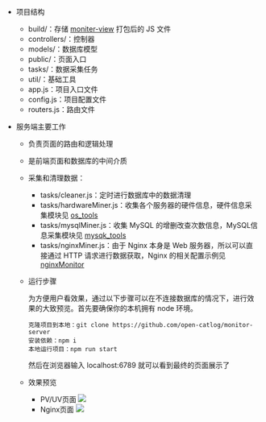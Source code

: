 - 项目结构

  - build/：存储 [moniter-view](https://github.com/open-catlog/monitor-view) 打包后的 JS 文件
  - controllers/：控制器
  - models/：数据库模型
  - public/：页面入口
  - tasks/：数据采集任务
  - util/：基础工具
  - app.js：项目入口文件
  - config.js：项目配置文件
  - routers.js：路由文件

- 服务端主要工作

  - 负责页面的路由和逻辑处理
  - 是前端页面和数据库的中间介质
  - 采集和清理数据：
    - tasks/cleaner.js：定时进行数据库中的数据清理
    - tasks/hardwareMiner.js：收集各个服务器的硬件信息，硬件信息采集模块见 [os_tools](https://github.com/open-catlog/os_tools)
    - tasks/mysqlMiner.js：收集 MySQL 的增删改查次数信息，MySQL信息采集模块见 [mysqk_tools](https://github.com/open-catlog/mysql_tools)
    - tasks/nginxMiner.js：由于 Nginx 本身是 Web 服务器，所以可以直接通过 HTTP 请求进行数据获取，Nginx 的相关配置示例见 [nginxMonitor](https://github.com/open-catlog/nginxMonitor)

  - 运行步骤

    为方便用户看效果，通过以下步骤可以在不连接数据库的情况下，进行效果的大致预览。首先要确保你的本机拥有 node 环境。

    ```
    克隆项目到本地：git clone https://github.com/open-catlog/monitor-server
    安装依赖：npm i
    本地运行项目：npm run start
    ```

    然后在浏览器输入 localhost:6789 就可以看到最终的页面展示了

  - 效果预览

    - PV/UV页面
    ![](http://cdn1.showjoy.com/images/d6/d6a3720b28a24e379d30d985ab3b7f10.png)
    - Nginx页面
    ![](http://cdn1.showjoy.com/images/af/af9423ee29f34d25a5685bd238b405e8.jpeg)